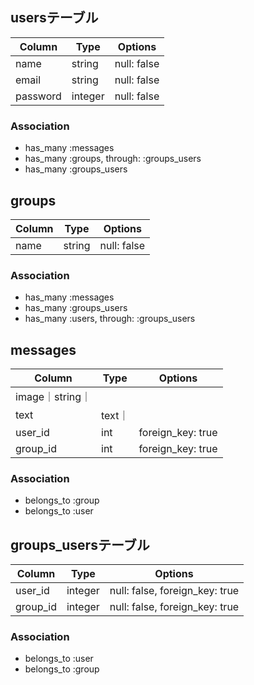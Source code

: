 ## usersテーブル
|Column|Type|Options|
|------|----|-------|
|name|string|null: false|
|email|string|null: false|
|password|integer|null: false|
### Association
- has_many :messages
- has_many :groups, through: :groups_users
- has_many :groups_users

## groups
|Column|Type|Options|
|------|----|-------|
|name|string|null: false|
### Association
- has_many :messages
- has_many :groups_users
- has_many :users,  through: :groups_users

## messages
|Column|Type|Options|
|------|----|-------|
|image｜string｜
|text|text｜
|user_id|int|foreign_key: true|
|group_id|int|foreign_key: true|
### Association
- belongs_to :group
- belongs_to :user

## groups_usersテーブル
|Column|Type|Options|
|------|----|-------|
|user_id|integer|null: false, foreign_key: true|
|group_id|integer|null: false, foreign_key: true|
### Association
- belongs_to :user
- belongs_to :group